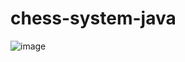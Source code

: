 # chess-system-java

![image](https://github.com/yurigarrido/chess-system-java/assets/81384601/ed143dcc-2b0b-4151-a70d-0119b00df820)
